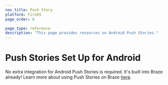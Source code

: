 ```yaml
---
nav_title: Push Story
platform: FireOS
page_order: 6

page_type: reference
description: "This page provides resources on Android Push Stories."
---
```


# Push Stories Set Up for Android

No extra integration for Android Push Stories is required. It's built into Braze already! Learn more about using Push Stories on Braze [here][1].

[1]: {{site.baseurl}}/user_guide/message_building_by_channel/push/push_stories/#push-stories
